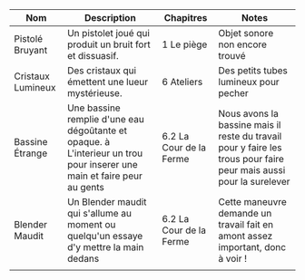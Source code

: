 | Nom               | Description                                                                                                            | Chapitres               | Notes                                                                                                              |
| ----------------- | ---------------------------------------------------------------------------------------------------------------------- | ----------------------- | ------------------------------------------------------------------------------------------------------------------ |
| Pistolé Bruyant   | Un pistolet joué qui produit un bruit fort et dissuasif.                                                               | 1 Le piège              | Objet sonore non encore trouvé                                                                                     |
| Cristaux Lumineux | Des cristaux qui émettent une lueur mystérieuse.                                                                       | 6 Ateliers              | Des petits tubes lumineux pour pecher                                                                              |
| Bassine Étrange   | Une bassine remplie d'une eau dégoûtante et opaque. à L'interieur un trou pour inserer une main et faire peur au gents | 6.2 La Cour de la Ferme | Nous avons la bassine mais il reste du travail pour y faire les trous pour faire peur mais aussi pour la surelever |
| Blender Maudit    | Un Blender maudit qui s'allume au moment ou quelqu'un essaye d'y mettre la main dedans                                 | 6.2 La Cour de la Ferme | Cette maneuvre demande un travail fait en amont assez important, donc à voir !                                     |
|                   |                                                                                                                        |                         |                                                                                                                    |

